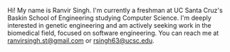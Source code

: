 Hi! My name is Ranvir Singh. I'm currently a freshman at UC Santa Cruz's Baskin School of Engineering studying Computer Science.
I'm deeply interested in genetic engineering and am actively seeking work in the biomedical field, focused on software engineering.
You can reach me at ranvirsingh.st@gmail.com or rsingh63@ucsc.edu.
